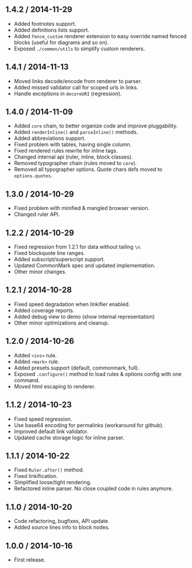 1.4.2 / 2014-11-29
------------------

- Added footnotes support.
- Added definitions lists support.
- Added `fence_custom` renderer extension to easy override
  named fenced blocks (useful for diagrams and so on).
- Exposed `./common/utils` to simplify custom renderers.


1.4.1 / 2014-11-13
------------------

- Moved links decode/encode from renderer to parser.
- Added missed validator call for scoped urls in links.
- Handle exceptions in `decoreURI` (regression).


1.4.0 / 2014-11-09
------------------

- Added `core` chain, to better organize code and improve pluggability.
- Added `renderInline()` and `parseInline()` methods.
- Added abbreviations support.
- Fixed problem with tables, having single column.
- Fixed rendered rules rewrite for inline tags.
- Changed internal api (ruler, inline, block classes).
- Removed typographer chain (rules moved to `core`).
- Removed all typographer options. Quote chars defs moved to `options.quotes`.


1.3.0 / 2014-10-29
------------------

- Fixed problem with minified & mangled browser version.
- Changed ruler API.


1.2.2 / 2014-10-29
------------------

- Fixed regression from 1.2.1 for data without tailing `\n`.
- Fixed blockquote line ranges.
- Added subscript/superscript support.
- Updated CommonMark spec and updated implementation.
- Other minor changes.


1.2.1 / 2014-10-28
------------------

- Fixed speed degradation when linkifier enabled.
- Added coverage reports.
- Added debug view to demo (show internal representation)
- Other minor optimizations and cleanup.


1.2.0 / 2014-10-26
------------------

- Added `<ins>` rule.
- Added `<mark>` rule.
- Added presets support (default, commonmark, full).
- Exposed `.configure()` method to load rules & options config with one command.
- Moved html escaping to renderer.


1.1.2 / 2014-10-23
------------------

- Fixed speed regression.
- Use base64 encoding for permalinks (workaround for github).
- Improved default link validator.
- Updated cache storage logic for inline parser.


1.1.1 / 2014-10-22
------------------

- Fixed `Ruler.after()` method.
- Fixed linkification.
- Simplified loose/tight rendering.
- Refactored inline parser. No close coupled code in rules anymore.


1.1.0 / 2014-10-20
------------------

- Code refactoring, bugfixes, API update.
- Added source lines info to block nodes.


1.0.0 / 2014-10-16
------------------

- First release.